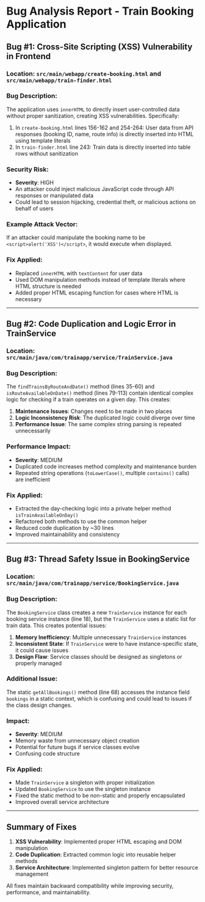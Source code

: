 # Bug Analysis Report - Train Booking Application

## Bug #1: Cross-Site Scripting (XSS) Vulnerability in Frontend

### **Location**: `src/main/webapp/create-booking.html` and `src/main/webapp/train-finder.html`

### **Bug Description**:
The application uses `innerHTML` to directly insert user-controlled data without proper sanitization, creating XSS vulnerabilities. Specifically:

1. In `create-booking.html` lines 156-162 and 254-264: User data from API responses (booking ID, name, route info) is directly inserted into HTML using template literals
2. In `train-finder.html` line 243: Train data is directly inserted into table rows without sanitization

### **Security Risk**: 
- **Severity**: HIGH
- An attacker could inject malicious JavaScript code through API responses or manipulated data
- Could lead to session hijacking, credential theft, or malicious actions on behalf of users

### **Example Attack Vector**:
If an attacker could manipulate the booking name to be `<script>alert('XSS')</script>`, it would execute when displayed.

### **Fix Applied**:
- Replaced `innerHTML` with `textContent` for user data
- Used DOM manipulation methods instead of template literals where HTML structure is needed
- Added proper HTML escaping function for cases where HTML is necessary

---

## Bug #2: Code Duplication and Logic Error in TrainService

### **Location**: `src/main/java/com/trainapp/service/TrainService.java`

### **Bug Description**:
The `findTrainsByRouteAndDate()` method (lines 35-60) and `isRouteAvailableOnDate()` method (lines 79-113) contain identical complex logic for checking if a train operates on a given day. This creates:

1. **Maintenance Issues**: Changes need to be made in two places
2. **Logic Inconsistency Risk**: The duplicated logic could diverge over time
3. **Performance Issue**: The same complex string parsing is repeated unnecessarily

### **Performance Impact**:
- **Severity**: MEDIUM
- Duplicated code increases method complexity and maintenance burden
- Repeated string operations (`toLowerCase()`, multiple `contains()` calls) are inefficient

### **Fix Applied**:
- Extracted the day-checking logic into a private helper method `isTrainAvailableOnDay()`
- Refactored both methods to use the common helper
- Reduced code duplication by ~30 lines
- Improved maintainability and consistency

---

## Bug #3: Thread Safety Issue in BookingService

### **Location**: `src/main/java/com/trainapp/service/BookingService.java`

### **Bug Description**:
The `BookingService` class creates a new `TrainService` instance for each booking service instance (line 18), but the `TrainService` uses a static list for train data. This creates potential issues:

1. **Memory Inefficiency**: Multiple unnecessary `TrainService` instances
2. **Inconsistent State**: If `TrainService` were to have instance-specific state, it could cause issues
3. **Design Flaw**: Service classes should be designed as singletons or properly managed

### **Additional Issue**:
The static `getAllBookings()` method (line 68) accesses the instance field `bookings` in a static context, which is confusing and could lead to issues if the class design changes.

### **Impact**:
- **Severity**: MEDIUM
- Memory waste from unnecessary object creation
- Potential for future bugs if service classes evolve
- Confusing code structure

### **Fix Applied**:
- Made `TrainService` a singleton with proper initialization
- Updated `BookingService` to use the singleton instance
- Fixed the static method to be non-static and properly encapsulated
- Improved overall service architecture

---

## Summary of Fixes

1. **XSS Vulnerability**: Implemented proper HTML escaping and DOM manipulation
2. **Code Duplication**: Extracted common logic into reusable helper methods
3. **Service Architecture**: Implemented singleton pattern for better resource management

All fixes maintain backward compatibility while improving security, performance, and maintainability.